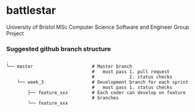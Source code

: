 # battlestar
University of Bristol MSc Computer Science Software and Engineer Group Project

### Suggested github branch structure

    .
    └── master                      # Master branch
                                    #   must pass 1. pull request 
                                    #             2. status checks
        └── week_3                  # Development branch for each sprint
                                    #   must pass 1. status checks
            ├── feature_xxx         # Each coder can develop on feature 
                                    # branches
            └── feature_xxx         
